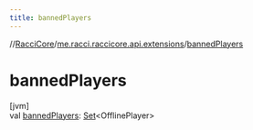 ```yaml
---
title: bannedPlayers
---
```

//[RacciCore](../../index.html)/[me.racci.raccicore.api.extensions](index.html)/[bannedPlayers](banned-players.html)



# bannedPlayers



[jvm]\
val [bannedPlayers](banned-players.html): [Set](https://kotlinlang.org/api/latest/jvm/stdlib/kotlin.collections/-set/index.html)&lt;OfflinePlayer&gt;




